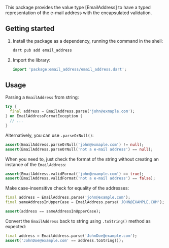 This package provides the value type [EmailAddress] to have a typed
representation of the e-mail address with the encapsulated validation.

## Getting started

1. Install the package as a dependency, running the command in the shell:

    ```sh
    dart pub add email_address
    ```

2. Import the library:

    ```dart
   import 'package:email_address/email_address.dart';
    ```

## Usage

Parsing a `EmailAddress` from string:

```dart
try {
  final address = EmailAddress.parse('john@exmaple.com');
} on EmailAddressFormatException {
  // ...
}
```

Alternatively, you can use `.parseOrNull()`:

```dart
assert(EmailAddress.parseOrNull('john@exmaple.com') != null);
assert(EmailAddress.parseOrNull('not a e-mail address') == null);
```

When you need to, just check the format of the string without creating
an instance of the `EmailAddress`:

```dart
assert(EmailAddress.validFormat('john@example.com') == true);
assert(EmailAddress.validFormat('not a e-mail address') == false);
```

Make case-insensitive check for equality of the addresses:

```dart
final address = EmailAddress.parse('john@example.com');
final sameAddressInUpperCase = EmailAddress.parse('JOHN@EXAMPLE.COM');

assert(address == sameAddressInUpperCase);
```

Convert the `EmailAddress` back to string using `.toString()` method as expected:

```dart
final address = EmailAddress.parse('JohnDoe@example.com');
assert('JohnDoe@example.com' == address.toString());
```
